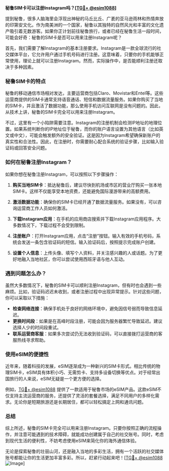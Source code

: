 **秘鲁SIM卡可以注册Instagram吗？[[TG💪+ @esim1088](https://t.me/s/esim1088)]**

提到秘鲁，很多人脑海里会浮现出神秘的马丘比丘、广袤的亚马逊雨林和热情奔放的印第安文化。作为南美洲的一个国家，秘鲁以其独特的自然风光和丰富的文化遗产吸引着无数游客。如果你正计划前往秘鲁旅行，或者已经在秘鲁生活一段时间，可能会好奇：秘鲁的SIM卡是否可以用来注册Instagram呢？

首先，我们需要了解Instagram的基本注册要求。Instagram是一款全球流行的社交媒体平台，它允许用户通过手机号码进行注册。这意味着，只要你的手机能够正常使用，理论上就可以注册Instagram。然而，实际操作中，是否能顺利注册还取决于多种因素。

### 秘鲁SIM卡的特点

秘鲁的移动通信市场相对发达，主要运营商包括Claro、Movistar和Entel等。这些运营商提供的SIM卡通常支持语音通话、短信和数据流量服务。如果你购买了当地的SIM卡，并且激活了数据功能，那么使用手机访问互联网是没有问题的。因此，从技术上讲，秘鲁的SIM卡完全可以用来注册Instagram。

不过，这里有一个小陷阱需要注意。Instagram的注册机制会检测IP地址的地理位置。如果系统判断你的IP地址位于秘鲁，而你的账户语言设置为其他语言（比如英文或中文），可能会触发额外的安全验证。这是因为Instagram希望确保新账户的真实性和合法性。因此，在注册时，你需要耐心配合系统的验证步骤，比如输入验证码或回答安全问题。

### 如何在秘鲁注册Instagram？

如果你想在秘鲁注册Instagram，可以按照以下步骤操作：

1. **购买当地SIM卡**：抵达秘鲁后，建议尽快到机场或市区的营业厅购买一张本地SIM卡。这样不仅能享受本地资费，还能避免国际漫游带来的高额费用。
   
2. **激活数据功能**：确保你的SIM卡已经开通了数据流量服务。如果没有，可以咨询运营商工作人员如何激活。

3. **下载Instagram应用**：在手机的应用商店搜索并下载Instagram应用程序。大多数情况下，下载过程不会受到限制。

4. **注册账户**：打开Instagram应用，点击“注册”按钮。输入有效的手机号码，系统会发送一条包含验证码的短信。输入验证码后，按照提示完成账户创建。

5. **设置个人信息**：上传头像、填写个人资料，并关注感兴趣的人或话题。为了更好地融入当地社区，你可以尝试使用西班牙语与他人互动。

### 遇到问题怎么办？

虽然大多数情况下，秘鲁的SIM卡可以顺利注册Instagram，但有时也会遇到一些麻烦。比如，验证码迟迟未收到，或者注册过程中出现异常提示。针对这些问题，你可以采取以下措施：

- **检查网络连接**：确保手机处于良好的网络环境中，避免因信号弱而导致信息延迟。
- **更换时间段**：如果是在高峰时段注册，可能会因为服务器繁忙导致延迟。建议选择人少的时间段重试。
- **联系运营商客服**：如果多次尝试仍无法收到验证码，可以直接拨打运营商的客服热线寻求帮助。

### 使用eSIM的便捷性

近年来，随着科技的发展，eSIM逐渐成为一种新兴的SIM卡形式。相比传统的物理SIM卡，eSIM具有体积小巧、无需剪卡、支持多设备切换等优点。对于经常出国旅行的人来说，eSIM无疑是一个更方便的选择。

例如，[TG💪+ @esim1088](https://t.me/s/esim1088) 提供了一款适用于秘鲁市场的eSIM产品。这款eSIM不仅支持主流运营商的服务，还提供了灵活的套餐选择，满足不同用户的多样化需求。无论你是短期旅游还是长期居住，都可以轻松搞定上网和通讯问题。

### 总结

综上所述，秘鲁的SIM卡完全可以用来注册Instagram。只要你按照正确的流程操作，并注意可能遇到的技术障碍，就能成功创建属于自己的社交账号。同时，考虑到现代生活的便利性，不妨考虑使用eSIM来简化你的海外通信体验。

无论是探索秘鲁的壮丽山河，还是融入当地的多彩生活，拥有一个活跃的社交媒体账号都能让你的生活更加丰富多彩。所以，赶紧行动起来吧！[[TG💪+ @esim1088](https://t.me/s/esim1088) ![Image](https://i.postimg.cc/4NQfJmqS/Snipaste-2025-05-13-00-14-12.png)]